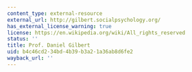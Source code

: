 ```yaml
---
content_type: external-resource
external_url: http://gilbert.socialpsychology.org/
has_external_license_warning: true
license: https://en.wikipedia.org/wiki/All_rights_reserved
status: ''
title: Prof. Daniel Gilbert
uid: b4c46cd2-34bd-4b39-b3a2-1a36ab8d6fe2
wayback_url: ''
---
```

